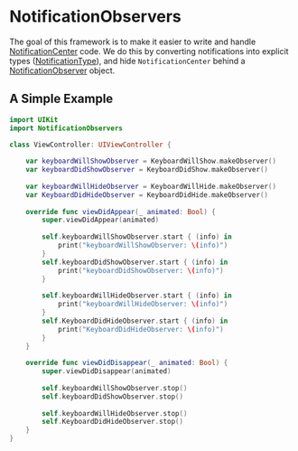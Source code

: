 # NotificationObservers
The goal of this framework is to make it easier to write and handle [NotificationCenter](https://developer.apple.com/documentation/foundation/nsnotificationcenter) code. We do this by converting notifications into explicit types ([NotificationType](https://github.com/rtocd/NotificationObservers/blob/master/NotificationObservers/Source/NotificationObservers/NotificationType.swift)), and hide `NotificationCenter` behind a [NotificationObserver](https://github.com/rtocd/NotificationObservers/blob/master/NotificationObservers/Source/NotificationObservers/NotificationObserver.swift) object.

## A Simple Example
```swift
import UIKit
import NotificationObservers

class ViewController: UIViewController {
    
    var keyboardWillShowObserver = KeyboardWillShow.makeObserver()
    var keyboardDidShowObserver = KeyboardDidShow.makeObserver()
    
    var keyboardWillHideObserver = KeyboardWillHide.makeObserver()
    var KeyboardDidHideObserver = KeyboardDidHide.makeObserver()
    
    override func viewDidAppear(_ animated: Bool) {
        super.viewDidAppear(animated)
        
        self.keyboardWillShowObserver.start { (info) in
            print("keyboardWillShowObserver: \(info)")
        }
        self.keyboardDidShowObserver.start { (info) in
            print("keyboardDidShowObserver: \(info)")
        }
        
        self.keyboardWillHideObserver.start { (info) in
            print("keyboardWillHideObserver: \(info)")
        }
        self.KeyboardDidHideObserver.start { (info) in
            print("KeyboardDidHideObserver: \(info)")
        }
    }
    
    override func viewDidDisappear(_ animated: Bool) {
        super.viewDidDisappear(animated)
        
        self.keyboardWillShowObserver.stop()
        self.keyboardDidShowObserver.stop()
        
        self.keyboardWillHideObserver.stop()
        self.KeyboardDidHideObserver.stop()
    }
}
```



